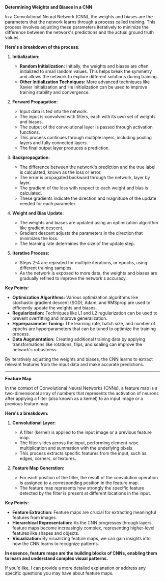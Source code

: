 
**Determining Weights and Biases in a CNN**

In a Convolutional Neural Network (CNN), the weights and biases are the parameters that the network learns through a process called training. This process involves adjusting these parameters iteratively to minimize the difference between the network's predictions and the actual ground truth values.

**Here's a breakdown of the process:**

1. **Initialization:**
    
    - **Random Initialization:** Initially, the weights and biases are often initialized to small random values. This helps break the symmetry and allows the network to explore different solutions during training.
    - **Other Initialization Techniques:** More advanced techniques like Xavier initialization and He initialization can be used to improve training stability and convergence.
2. **Forward Propagation:**
    
    - Input data is fed into the network.
    - The input is convolved with filters, each with its own set of weights and biases.
    - The output of the convolutional layer is passed through activation functions.
    - This process continues through multiple layers, including pooling layers and fully connected layers.
    - The final output layer produces a prediction.
3. **Backpropagation:**
    
    - The difference between the network's prediction and the true label is calculated, known as the loss or error.
    - The error is propagated backward through the network, layer by layer.
    - The gradient of the loss with respect to each weight and bias is calculated.
    - These gradients indicate the direction and magnitude of the update needed for each parameter.
4. **Weight and Bias Update:**
    
    - The weights and biases are updated using an optimization algorithm like gradient descent.
    - Gradient descent adjusts the parameters in the direction that minimizes the loss.
    - The learning rate determines the size of the update step.
5. **Iterative Process:**
    
    - Steps 2-4 are repeated for multiple iterations, or epochs, using different training samples.
    - As the network is exposed to more data, the weights and biases are gradually refined to improve the network's accuracy.

**Key Points:**

- **Optimization Algorithms:** Various optimization algorithms like stochastic gradient descent (SGD), Adam, and RMSprop are used to efficiently update the weights and biases.
- **Regularization:** Techniques like L1 and L2 regularization can be used to prevent overfitting and improve generalization.
- **Hyperparameter Tuning:** The learning rate, batch size, and number of epochs are hyperparameters that can be tuned to optimize the training process.
- **Data Augmentation:** Creating additional training data by applying transformations like rotations, flips, and scaling can improve the network's robustness.

By iteratively adjusting the weights and biases, the CNN learns to extract relevant features from the input data and make accurate predictions.

-------

**Feature Map**

In the context of Convolutional Neural Networks (CNNs), a feature map is a two-dimensional array of numbers that represents the activation of neurons after applying a filter (also known as a kernel) to an input image or a previous feature map.

**Here's a breakdown:**

1. **Convolutional Layer:**
    
    - A filter (kernel) is applied to the input image or a previous feature map.
    - The filter slides across the input, performing element-wise multiplication and summation with the underlying pixels.
    - This process extracts specific features from the input, such as edges, corners, or textures.
2. **Feature Map Generation:**
    
    - For each position of the filter, the result of the convolution operation is assigned to a corresponding position in the feature map.
    - The feature map represents how strongly the specific feature detected by the filter is present at different locations in the input.

**Key Points:**

- **Feature Extraction:** Feature maps are crucial for extracting meaningful features from images.
- **Hierarchical Representation:** As the CNN progresses through layers, feature maps become increasingly complex, representing higher-level features like shapes and objects.
- **Visualization:** By visualizing feature maps, we can gain insights into how the CNN learns to recognize patterns.

**In essence, feature maps are the building blocks of CNNs, enabling them to learn and understand complex visual patterns.**

If you'd like, I can provide a more detailed explanation or address any specific questions you may have about feature maps.